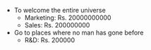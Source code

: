 - To welcome the entire universe
    - Marketing: Rs. 20000000000
    - Sales: Rs. 200000000
- Go to places where no man has gone before
    - R&D: Rs. 200000
